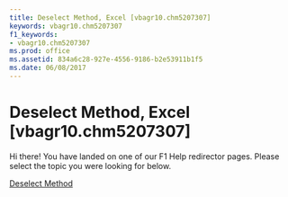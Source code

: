 ```yaml
---
title: Deselect Method, Excel [vbagr10.chm5207307]
keywords: vbagr10.chm5207307
f1_keywords:
- vbagr10.chm5207307
ms.prod: office
ms.assetid: 834a6c28-927e-4556-9186-b2e53911b1f5
ms.date: 06/08/2017
---
```



# Deselect Method, Excel [vbagr10.chm5207307]

Hi there! You have landed on one of our F1 Help redirector pages. Please select the topic you were looking for below.

[Deselect Method](http://msdn.microsoft.com/library/928e8efa-4b6a-a1ea-2520-615354c8538a%28Office.15%29.aspx)

